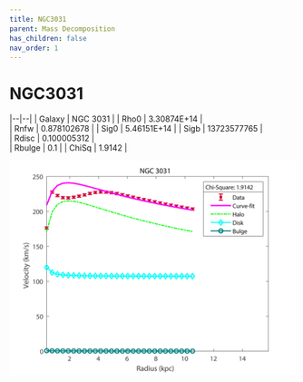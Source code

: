 ```yaml
---
title: NGC3031
parent: Mass Decomposition
has_children: false
nav_order: 1
---
```


# NGC3031

|--|--|
| Galaxy    | NGC 3031	 |
| Rho0     |	3.30874E+14	   |   
| Rnfw  | 0.878102678		  |
| Sig0     | 5.46151E+14		 |
| Sigb     | 13723577765		|  
| Rdisc  | 0.100005312		|   
| Rbulge      | 0.1	 | 
| ChiSq | 1.9142 |

![](/assets/plot/NGC3031.jpg)
